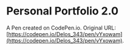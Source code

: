# Personal Portfolio 2.0 

A Pen created on CodePen.io. Original URL: [https://codepen.io/Delos_343/pen/vYxowam](https://codepen.io/Delos_343/pen/vYxowam).

